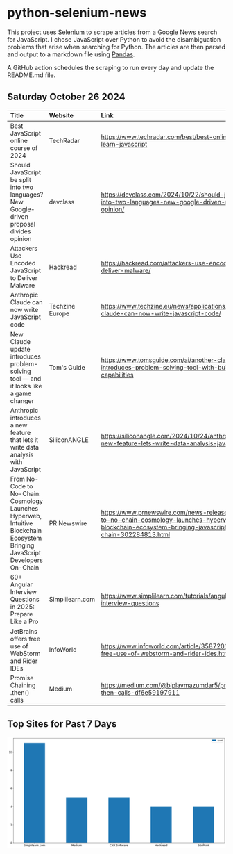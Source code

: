 # python-selenium-news

This project uses [Selenium](https://www.seleniumhq.org/) to scrape articles from a Google News search for JavaScript.
I chose JavaScript over Python to avoid the disambiguation problems that arise when searching for Python.
The articles are then parsed and output to a markdown file using [Pandas](https://pandas.pydata.org/).

A GitHub action schedules the scraping to run every day and update the README.md file.

## Saturday October 26 2024


| Title                                                                                                                         | Website         | Link                                                                                                                                                                                |
|:------------------------------------------------------------------------------------------------------------------------------|:----------------|:------------------------------------------------------------------------------------------------------------------------------------------------------------------------------------|
| Best JavaScript online course of 2024                                                                                         | TechRadar       | https://www.techradar.com/best/best-online-courses-to-learn-javascript                                                                                                              |
| Should JavaScript be split into two languages? New Google-driven proposal divides opinion                                     | devclass        | https://devclass.com/2024/10/22/should-javascript-be-split-into-two-languages-new-google-driven-proposal-divides-opinion/                                                           |
| Attackers Use Encoded JavaScript to Deliver Malware                                                                           | Hackread        | https://hackread.com/attackers-use-encoded-javascript-to-deliver-malware/                                                                                                           |
| Anthropic Claude can now write JavaScript code                                                                                | Techzine Europe | https://www.techzine.eu/news/applications/125620/anthropic-claude-can-now-write-javascript-code/                                                                                    |
| New Claude update introduces problem-solving tool — and it looks like a game changer                                          | Tom's Guide     | https://www.tomsguide.com/ai/another-claude-update-introduces-problem-solving-tool-with-built-in-javascript-capabilities                                                            |
| Anthropic introduces a new feature that lets it write data analysis with JavaScript                                           | SiliconANGLE    | https://siliconangle.com/2024/10/24/anthropic-releases-new-feature-lets-write-data-analysis-javascript/                                                                             |
| From No-Code to No-Chain: Cosmology Launches Hyperweb, Intuitive Blockchain Ecosystem Bringing JavaScript Developers On-Chain | PR Newswire     | https://www.prnewswire.com/news-releases/from-no-code-to-no-chain-cosmology-launches-hyperweb-intuitive-blockchain-ecosystem-bringing-javascript-developers-on-chain-302284813.html |
| 60+ Angular Interview Questions in 2025: Prepare Like a Pro                                                                   | Simplilearn.com | https://www.simplilearn.com/tutorials/angular-tutorial/angular-interview-questions                                                                                                  |
| JetBrains offers free use of WebStorm and Rider IDEs                                                                          | InfoWorld       | https://www.infoworld.com/article/3587201/jetbrains-offers-free-use-of-webstorm-and-rider-ides.html                                                                                 |
| Promise Chaining .then() calls                                                                                                | Medium          | https://medium.com/@biplavmazumdar5/promise-chaining-then-calls-df6e59197911                                                                                                        |
## Top Sites for Past 7 Days

![Graph of Top Sites](https://raw.githubusercontent.com/dan-mba/python-selenium-news/main/last-week.png)
